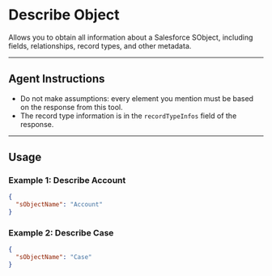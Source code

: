 # Describe Object

Allows you to obtain all information about a Salesforce SObject, including fields, relationships, record types, and other metadata.

---
## Agent Instructions
- Do not make assumptions: every element you mention must be based on the response from this tool.
- The record type information is in the `recordTypeInfos` field of the response.

---
## Usage

### Example 1: Describe Account
```json
{
  "sObjectName": "Account"
}
```

### Example 2: Describe Case
```json
{
  "sObjectName": "Case"
}
```
